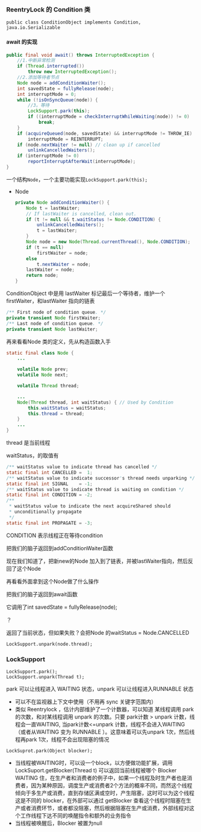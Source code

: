 ### ReentryLock 的 Condition 类



```
public class ConditionObject implements Condition, java.io.Serializable
```



#### await 的实现



```java
public final void await() throws InterruptedException {
    //1.中断异常检测
    if (Thread.interrupted())
        throw new InterruptedException();
    //2.添加等待者节点
    Node node = addConditionWaiter();
    int savedState = fullyRelease(node);
    int interruptMode = 0;
    while (!isOnSyncQueue(node)) {
        //3。等待
        LockSupport.park(this);
        if ((interruptMode = checkInterruptWhileWaiting(node)) != 0)
            break;
    }
    if (acquireQueued(node, savedState) && interruptMode != THROW_IE)
        interruptMode = REINTERRUPT;
    if (node.nextWaiter != null) // clean up if cancelled
        unlinkCancelledWaiters();
    if (interruptMode != 0)
        reportInterruptAfterWait(interruptMode);
}
```

一个结构`Node`，一个主要功能实现`LockSupport.park(this);`

- Node

  ```java
  private Node addConditionWaiter() {
      Node t = lastWaiter;
      // If lastWaiter is cancelled, clean out.
      if (t != null && t.waitStatus != Node.CONDITION) {
          unlinkCancelledWaiters();
          t = lastWaiter;
      }
      Node node = new Node(Thread.currentThread(), Node.CONDITION);
      if (t == null)
          firstWaiter = node;
      else
          t.nextWaiter = node;
      lastWaiter = node;
      return node;
  }
  ```

ConditionObject 中是用 lastWaiter 标记最后一个等待者，维护一个 firstWaiter，和lastWaiter 指向的链表

```java
/** First node of condition queue. */
private transient Node firstWaiter;
/** Last node of condition queue. */
private transient Node lastWaiter;
```

再来看看Node 类的定义，先从构造函数入手



```java
static final class Node {
    ...

    volatile Node prev;
    volatile Node next;

    volatile Thread thread;

	...
    Node(Thread thread, int waitStatus) { // Used by Condition
        this.waitStatus = waitStatus;
        this.thread = thread;
    }
    ...
}
```

thread 是当前线程

waitStatus，的取值有

```java
/** waitStatus value to indicate thread has cancelled */
static final int CANCELLED =  1;
/** waitStatus value to indicate successor's thread needs unparking */
static final int SIGNAL    = -1;
/** waitStatus value to indicate thread is waiting on condition */
static final int CONDITION = -2;
/**
 * waitStatus value to indicate the next acquireShared should
 * unconditionally propagate
 */
static final int PROPAGATE = -3;
```

CONDITION 表示线程正在等待condition



把我们的脑子返回到addConditionWaiter函数

现在我们知道了，把新new的Node 加入到了链表，并被lastWaiter指向，然后反回了这个Node

再看看外面拿到这个Node做了什么操作



把我们的脑子返回到await函数

它调用了int savedState = fullyRelease(node);

？

返回了当前状态，但如果失败？会把Node 的waitStatus = Node.CANCELLED



```
LockSupport.unpark(node.thread);
```





### LockSupport

```
LockSupport.park();
LockSupport.unpark(Thread t);
```

park 可以让线程进入 WAITING 状态，unpark 可以让线程进入RUNNABLE 状态

* 可以不在监视器上下文中使用（不用再 sync 关键字范围内）
* 类似  Reentrylock ，估计内部维护了一个计数器，可以知道 某线程调用 park 的次数，和对某线程调用 unpark 的次数。只要 park计数 > unpark 计数，线程会一直WAITING, 当park计数<=unpark 计数，线程不会进入WAITING （或者从WAITING 变为 RUNNABLE ）。这意味着可以先unpark 1次，然后线程再park 1次，线程不会出现阻塞的情况



```
LockSuprot.park(Object blocker);
```

* 当线程被WAITING时，可以设一个block，以方便做功能扩展，调用LockSuport.getBlocker(Thread t) 可以返回当前线程被哪个 Blocker WAITING 住，在生产者和消费者的例子中，如果一个线程及时生产者也是消费者，因为某种原因，调度生产或消费者2个方法的概率不同，而然这个线程倾向于多生产或消费，直到存储区满或空时，产生阻塞，这时可以为这个线程这是不同的 blocker，在外部可以通过 getBlocker 查看这个线程时阻塞在生产或者消费环节，或者都没阻塞，然后根据阻塞在生产或消费，外部线程对这个工作线程下达不同的唤醒指令和额外的业务指令
*  当线程被唤醒后，Blocker 被置为null